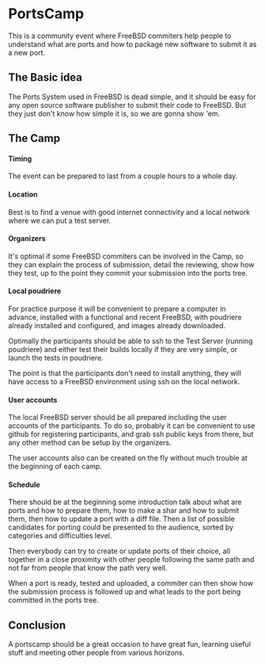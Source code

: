
PortsCamp
==============

This is a community event where FreeBSD commiters help people to understand what are ports and how to package new software to submit it as a new port.

The Basic idea
------------------
The Ports System used in FreeBSD is dead simple, and it should be easy for any open source software publisher to submit their code to FreeBSD. But they just don't know how simple it is, so we are gonna show 'em.

The Camp
-------------------

#### Timing

The event can be prepared to last from a couple hours to a whole day.

#### Location

Best is to find a venue with good internet connectivity and a local network where we can put a test server.

#### Organizers

It's optimal if some FreeBSD commiters can be involved in the Camp, so they can explain the process of submission, detail the reviewing, show how they test, up to the point they commit your submission into the ports tree.

#### Local poudriere

For practice purpose it will be convenient to prepare a computer in advance, installed with a functional and recent FreeBSD, with poudriere already installed and configured, and images already downloaded.

Optimally the participants should be able to ssh to the Test Server (running poudriere) and either test their builds locally if they are very simple, or launch the tests in poudriere.

The point is that the participants don't need to install anything, they will have access to a FreeBSD environment using ssh on the local network.

#### User accounts

The local FreeBSD server should be all prepared including the user accounts of the participants. To do so, probably it can be convenient to use github for registering participants, and grab ssh public keys from there, but any other method can be setup by the organizers.

The user accounts also can be created on the fly without much trouble at the beginning of each camp.

#### Schedule

There should be at the beginning some introduction talk about what are ports and how to prepare them, how to make a shar and how to submit them, then how to update a port with a diff file. Then a list of possible candidates for porting could be presented to the audience, sorted by categories and difficulties level.

Then everybody can try to create or update ports of their choice, all together in a close proximity with other people following the same path and not far from people that know the path very well.

When a port is ready, tested and uploaded, a commiter can then show how the submission process is followed up and what leads to the port being committed in the ports tree.

Conclusion
-------------

A portscamp should be a great occasion to have great fun, learning useful stuff and meeting other people from various horizons.

